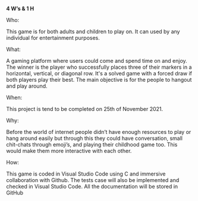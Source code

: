 ﻿**4 W’s & 1 H**

Who:

This game is for both adults and children to play on. It can used by any individual for entertainment purposes. 

What:

A gaming platform where users could come and spend time on and enjoy. The winner is the player who successfully places three of their markers in a horizontal, vertical, or diagonal row. It's a solved game with a forced draw if both players play their best. The main objective is for the people to hangout and play around.

When:

This project is tend to be completed on 25th of November 2021.

Why:

Before the world of internet people didn’t have enough resources to play or hang around easily but through this they could have conversation, small chit-chats through emoji’s, and playing their childhood game too.  This would make them more interactive with each other.

How:

This game is coded in Visual Studio Code using C and immersive collaboration with Github. The tests case will also be implemented and checked in Visual Studio Code. All the documentation will be stored in GitHub

